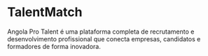 # TalentMatch
Angola Pro Talent é uma plataforma completa de recrutamento e desenvolvimento profissional que conecta empresas,  candidatos e formadores de forma inovadora. 
